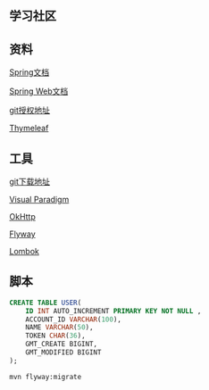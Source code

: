 ## 学习社区

## 资料
[Spring文档](https://spring.io/guides)

[Spring Web文档](https://spring.io/guides/gs/serving-web-content/)

[git授权地址](https://developer.github.com/apps/building-oauth-apps/creating-an-oauth-app/)

[Thymeleaf](https://www.thymeleaf.org/doc/tutorials/3.0/usingthymeleaf.html#setting-attribute-values)
## 工具
[git下载地址](https://git-scm.com/download)

[Visual Paradigm](https://www.visual-paradigm.com)

[OkHttp](https://square.github.io/okhttp/)

[Flyway](https://flywaydb.org/getstarted/firststeps/maven)

[Lombok](https://www.projectlombok.org)

## 脚本
```sql
CREATE TABLE USER(
    ID INT AUTO_INCREMENT PRIMARY KEY NOT NULL ,
    ACCOUNT_ID VARCHAR(100),
    NAME VARCHAR(50),
    TOKEN CHAR(36),
    GMT_CREATE BIGINT,
    GMT_MODIFIED BIGINT
);

```
```bash
mvn flyway:migrate
```